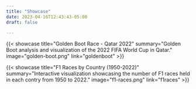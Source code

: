 ```yaml
---
title: "Showcase"
date: 2023-04-16T12:43:43-05:00
draft: false

---
```


{{< showcase title="Golden Boot Race - Qatar 2022" summary="Golden Boot analysis and visualization of the 2022 FIFA World Cup in Qatar." image="golden-boot.png" link="goldenboot" >}}

{{< showcase title="F1 Races by Country (1950-2022)" summary="Interactive visualization showcasing the number of F1 races held in each contry from 1950 to 2022." image="f1-races.png" link="f1races" >}}

